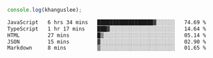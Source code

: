 ```js
console.log(khanguslee);
```

<!--START_SECTION:waka-->

```txt
JavaScript   6 hrs 34 mins   ██████████████████▓░░░░░░   74.69 %
TypeScript   1 hr 17 mins    ███▓░░░░░░░░░░░░░░░░░░░░░   14.64 %
HTML         27 mins         █▒░░░░░░░░░░░░░░░░░░░░░░░   05.14 %
JSON         15 mins         ▓░░░░░░░░░░░░░░░░░░░░░░░░   02.90 %
Markdown     8 mins          ▒░░░░░░░░░░░░░░░░░░░░░░░░   01.65 %
```

<!--END_SECTION:waka-->

<!--
**khanguslee/khanguslee** is a ✨ _special_ ✨ repository because its `README.md` (this file) appears on your GitHub profile.

Here are some ideas to get you started:

- 🔭 I’m currently working on ...
- 🌱 I’m currently learning ...
- 👯 I’m looking to collaborate on ...
- 🤔 I’m looking for help with ...
- 💬 Ask me about ...
- 📫 How to reach me: ...
- 😄 Pronouns: ...
- ⚡ Fun fact: ...
-->

